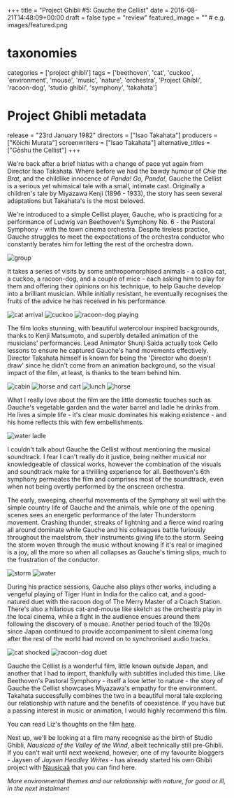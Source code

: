 +++
title = "Project Ghibli #5: Gauche the Cellist"
date = 2016-08-21T14:48:09+00:00
draft = false
type = "review"
featured_image = "" # e.g. images/featured.png

# taxonomies
categories = ['project ghibli']
tags = ['beethoven', 'cat', 'cuckoo', 'environment', 'mouse', 'music', 'nature', 'orchestra', 'Project Ghibli', 'racoon-dog', 'studio ghibli', 'symphony', 'takahata']

# Project Ghibli metadata
release = "23rd January 1982"
directors = ["Isao Takahata"]
producers = ["Kôichi Murata"]
screenwriters = ["Isao Takahata"]
alternative_titles = ["Gōshu the Cellist"]
+++

We're back after a brief hiatus with a change of pace yet again from Director Isao Takahata. Where before we had the bawdy humour of _Chie the Brat_, and the childlike innocence of _Panda! Go, Panda!_, Gauche the Cellist is a serious yet whimsical tale with a small, intimate cast. Originally a children's tale by Miyazawa Kenji (1896 - 1933), the story has seen several adaptations but Takahata's is the most beloved.

We're introduced to a simple Cellist player, Gauche, who is practicing for a performance of Ludwig van Beethoven's Symphony No. 6 - the Pastoral Symphony - with the town cinema orchestra. Despite tireless practice, Gauche struggles to meet the expectations of the orchestra conductor who constantly berates him for letting the rest of the orchestra down.

![group](https://straydogstrut7.files.wordpress.com/2016/08/group.png)

It takes a series of visits by some anthropomorphised animals - a calico cat, a cuckoo, a racoon-dog, and a couple of mice - each asking him to play for them and offering their opinions on his technique, to help Gauche develop into a brilliant musician. While initially resistant, he eventually recognises the fruits of the advice he has received in his performance.

![cat arrival](https://straydogstrut7.files.wordpress.com/2016/08/cat-arrival.png)
![cuckoo](https://straydogstrut7.files.wordpress.com/2016/08/cuckoo.png)
![racoon-dog playing](https://straydogstrut7.files.wordpress.com/2016/08/racoon-dog-playing.png)

The film looks stunning, with beautiful watercolour inspired backgrounds, thanks to Kenji Matsumoto, and superbly detailed animation of the musicians' performances. Lead Animator Shunji Saida actually took Cello lessons to ensure he captured Gauche's hand movements effectively. Director Takahata himself is known for being the 'Director who doesn't draw' since he didn't come from an animation background, so the visual impact of the film, at least, is thanks to the team behind him.

![cabin](https://straydogstrut7.files.wordpress.com/2016/08/cabin.png)
![horse and cart](https://straydogstrut7.files.wordpress.com/2016/08/horse-and-cart.png)
![lunch](https://straydogstrut7.files.wordpress.com/2016/08/lunch.png)
![horse](https://straydogstrut7.files.wordpress.com/2016/08/horse.png)

What I really love about the film are the little domestic touches such as Gauche's vegetable garden and the water barrel and ladle he drinks from. He lives a simple life - it's clear music dominates his waking existence - and his home reflects this with few embellishments.

![water ladle](https://straydogstrut7.files.wordpress.com/2016/08/water-ladle.png)

I couldn't talk about Gauche the Cellist without mentioning the musical soundtrack. I fear I can't really do it justice, being neither musical nor knowledgeable of classical works, however the combination of the visuals and soundtrack make for a thrilling experience for all. Beethoven's 6th symphony permeates the film and comprises most of the soundtrack, even when not being overtly performed by the onscreen orchestra.

The early, sweeping, cheerful movements of the Symphony sit well with the simple country life of Gauche and the animals, while one of the opening scenes sees an energetic performance of the later Thunderstorm movement. Crashing thunder, streaks of lightning and a fierce wind roaring all around dominate while Gauche and his colleagues battle furiously throughout the maelstrom, their instruments giving life to the storm. Seeing the storm woven through the music without knowing if it's real or imagined is a joy, all the more so when all collapses as Gauche's timing slips, much to the frustration of the conductor.

![storm](https://straydogstrut7.files.wordpress.com/2016/08/storm.png)
![water](https://straydogstrut7.files.wordpress.com/2016/08/water.png)

During his practice sessions, Gauche also plays other works, including a vengeful playing of Tiger Hunt in India for the calico cat, and a good-natured duet with the racoon dog of The Merry Master of a Coach Station. There's also a hilarious cat-and-mouse like sketch as the orchestra play in the local cinema, while a fight in the audience ensues around them following the discovery of a mouse. Another period touch of the 1920s since Japan continued to provide accompaniment to silent cinema long after the rest of the world had moved on to synchronised audio tracks.

![cat shocked](https://straydogstrut7.files.wordpress.com/2016/08/cat-shocked.png)
![racoon-dog duet](https://straydogstrut7.files.wordpress.com/2016/08/racoon-dog-duet.png)

Gauche the Cellist is a wonderful film, little known outside Japan, and another that I had to import, thankfully with subtitles included this time. Like Beethoven's Pastoral Symphony - itself a love letter to nature - the story of Gauche the Cellist showcases Miyazawa's empathy for the environment. Takahata successfully combines the two in a beautiful moral tale exploring our relationship with nature and the benefits of coexistence. If you have but a passing interest in music or animation, I would highly recommend this film.

You can read Liz's thoughts on the film [here](https://catsandchocolate.com/2016/08/15/project-ghibli-5-gauche-the-cellist/).

Next up, we'll be looking at a film many recognise as the birth of Studio Ghibli, _Nausicaä of the Valley of the Wind_, albeit technically still pre-Ghibli. If you can't wait until next weekend, however, one of my favourite bloggers - Jaysen of _Jaysen Headley Writes_ - has already started his own Ghibli project with [Nausicaä](https://jaysenheadleywrites.com/2016/08/14/vault-ghibli-1-nausicaa-of-the-valley-of-the-wind/) that you can find here.

_More environmental themes and our relationship with nature, for good or ill, in the next instalment_